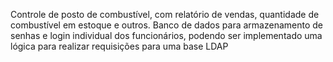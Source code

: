 Controle de posto de combustível, com relatório de vendas, quantidade de combustível em estoque e outros.
Banco de dados para armazenamento de senhas e login individual dos funcionários, podendo ser implementado uma lógica para realizar requisições para uma base LDAP
